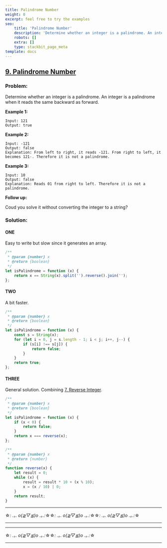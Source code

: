 ```yaml
---
title: Palindrome Number
weight: 0
excerpt: feel free to try the examples
seo:
    title: 'Palindrome Number'
    description: 'Determine whether an integer is a palindrome. An integer is a palindrome when it reads the same backward as forward.'
    robots: []
    extra: []
    type: stackbit_page_meta
template: docs
---
```


## [9. Palindrome Number](https://leetcode.com/problems/palindrome-number/description/)

### Problem:

Determine whether an integer is a palindrome. An integer is a palindrome when it reads the same backward as forward.

**Example 1:**

```
Input: 121
Output: true
```

**Example 2:**

```
Input: -121
Output: false
Explanation: From left to right, it reads -121. From right to left, it becomes 121-. Therefore it is not a palindrome.
```

**Example 3:**

```
Input: 10
Output: false
Explanation: Reads 01 from right to left. Therefore it is not a palindrome.
```

**Follow up:**

Coud you solve it without converting the integer to a string?

### Solution:

#### ONE

Easy to write but slow since it generates an array.

```javascript
/**
 * @param {number} x
 * @return {boolean}
 */
let isPalindrome = function (x) {
    return x == String(x).split('').reverse().join('');
};
```

#### TWO

A bit faster.

```javascript
/**
 * @param {number} x
 * @return {boolean}
 */
let isPalindrome = function (x) {
    const s = String(x);
    for (let i = 0, j = s.length - 1; i < j; i++, j--) {
        if (s[i] !== s[j]) {
            return false;
        }
    }
    return true;
};
```

#### THREE

General solution. Combining [7. Reverse Integer](./007.%20Reverse%20Integer.md).

```javascript
/**
 * @param {number} x
 * @return {boolean}
 */
let isPalindrome = function (x) {
    if (x < 0) {
        return false;
    }
    return x === reverse(x);
};

/**
 * @param {number} x
 * @return {number}
 */
function reverse(x) {
    let result = 0;
    while (x) {
        result = result * 10 + (x % 10);
        x = (x / 10) | 0;
    }
    return result;
}
```

---

☆*: .｡. o(≧▽≦)o .｡.:*☆☆*: .｡. o(≧▽≦)o .｡.:*☆☆*: .｡. o(≧▽≦)o .｡.:*☆

---

---

☆*: .｡. o(≧▽≦)o .｡.:*☆☆*: .｡. o(≧▽≦)o .｡.:*☆

---
